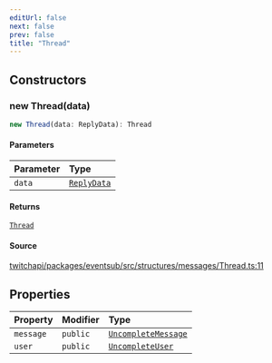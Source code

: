 ```yaml
---
editUrl: false
next: false
prev: false
title: "Thread"
---
```


## Constructors

### new Thread(data)

```ts
new Thread(data: ReplyData): Thread
```

#### Parameters

| Parameter | Type |
| :------ | :------ |
| `data` | [`ReplyData`](../interfaces/ReplyData.md) |

#### Returns

[`Thread`](Thread.md)

#### Source

[twitchapi/packages/eventsub/src/structures/messages/Thread.ts:11](https://github.com/pablornc/twitchapi//blob/b274026/packages/eventsub/src/structures/messages/Thread.ts#L11)

## Properties

| Property | Modifier | Type |
| :------ | :------ | :------ |
| `message` | `public` | [`UncompleteMessage`](UncompleteMessage.md) |
| `user` | `public` | [`UncompleteUser`](UncompleteUser.md) |
